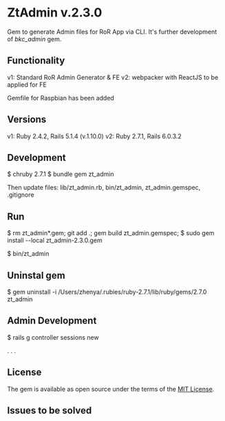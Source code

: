 # ZtAdmin v.2.3.0

Gem to generate Admin files for RoR App via CLI. It's further development of *bkc_admin* gem.

## Functionality

v1: Standard RoR Admin Generator & FE
v2: webpacker with ReactJS to be applied for FE

Gemfile for Raspbian has been added

## Versions

v1: Ruby 2.4.2, Rails 5.1.4  (v.1.10.0)
v2: Ruby 2.7.1, Rails 6.0.3.2

## Development

$ chruby 2.7.1
$ bundle gem zt_admin

Then update files:
  lib/zt_admin.rb, bin/zt_admin, zt_admin.gemspec, .gitignore

## Run

$ rm zt_admin*.gem; git add .; gem build zt_admin.gemspec; $ sudo gem install --local zt_admin-2.3.0.gem

$ bin/zt_admin

## Uninstal gem

$ gem uninstall -i /Users/zhenya/.rubies/ruby-2.7.1/lib/ruby/gems/2.7.0 zt_admin

## Admin Development

$ rails g controller sessions new

. . .

## License

The gem is available as open source under the terms of the [MIT License](http://opensource.org/licenses/MIT).

## Issues to be solved
